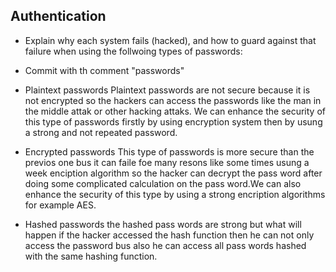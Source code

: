 ## Authentication
- Explain why each system fails (hacked), and how to guard against that failure when using the follwoing types of passwords:
- Commit with th comment "passwords"

- Plaintext passwords
Plaintext passwords are not secure because it is not encrypted so the hackers can access the passwords like the man in the middle attak or  other hacking attaks. We can enhance the security of this type of passwords firstly by using encryption system then by usung a strong and not repeated  password.


- Encrypted passwords
  This type of passwords is more secure than the previos one bus it can faile foe many resons like some times usung  a week enciption algorithm so the hacker can decrypt the pass word after doing some complicated calculation on the pass word.We can also enhance the security of this type by using a strong encription algorithms for example AES.


- Hashed passwords
  the hashed pass words are strong but what will happen if the hacker accessed the hash function then he can not only access the password bus also he can access all pass words hashed with the same hashing function.
  